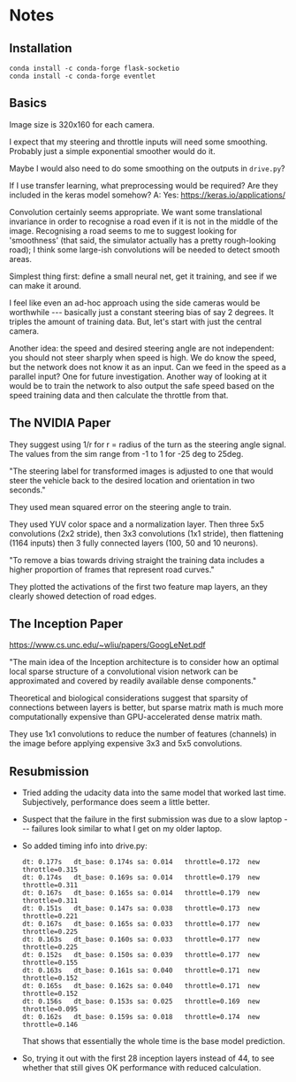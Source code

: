 # Notes

## Installation

```
conda install -c conda-forge flask-socketio
conda install -c conda-forge eventlet
```

## Basics

Image size is 320x160 for each camera.

I expect that my steering and throttle inputs will need some smoothing. Probably just a simple exponential smoother would do it.

Maybe I would also need to do some smoothing on the outputs in `drive.py`?

If I use transfer learning, what preprocessing would be required? Are they included in the keras model somehow?
A: Yes: https://keras.io/applications/

Convolution certainly seems appropriate. We want some translational invariance in order to recognise a road even if it is not in the middle of the image. Recognising a road seems to me to suggest looking for 'smoothness' (that said, the simulator actually has a pretty rough-looking road); I think some large-ish convolutions will be needed to detect smooth areas.

Simplest thing first: define a small neural net, get it training, and see if we can make it around.

I feel like even an ad-hoc approach using the side cameras would be worthwhile --- basically just a constant steering bias of say 2 degrees. It triples the amount of training data. But, let's start with just the central camera.

Another idea: the speed and desired steering angle are not independent: you should not steer sharply when speed is high. We do know the speed, but the network does not know it as an input. Can we feed in the speed as a parallel input? One for future investigation. Another way of looking at it would be to train the network to also output the safe speed based on the speed training data and then calculate the throttle from that.

## The NVIDIA Paper

They suggest using 1/r for r = radius of the turn as the steering angle signal.
The values from the sim range from -1 to 1 for -25 deg to 25deg.

"The steering label for transformed images is adjusted to one that would steer the vehicle back
to the desired location and orientation in two seconds."

They used mean squared error on the steering angle to train.

They used YUV color space and a normalization layer. Then three 5x5 convolutions (2x2 stride), then 3x3 convolutions (1x1 stride), then flattening (1164 inputs) then 3 fully connected layers (100, 50 and 10 neurons). 

"To remove a bias towards driving straight the training data includes a higher proportion of frames
that represent road curves."

They plotted the activations of the first two feature map layers, an they clearly showed detection of road edges.

## The Inception Paper

https://www.cs.unc.edu/~wliu/papers/GoogLeNet.pdf

"The main idea of the Inception architecture is to consider
how an optimal local sparse structure of a convolutional vision
network can be approximated and covered by readily
available dense components."

Theoretical and biological considerations suggest that sparsity of connections between layers is better, but sparse matrix math is much more computationally expensive than GPU-accelerated dense matrix math.

They use 1x1 convolutions to reduce the number of features (channels) in the image before applying expensive 3x3 and 5x5 convolutions.

## Resubmission

- Tried adding the udacity data into the same model that worked last time.
  Subjectively, performance does seem a little better.
- Suspect that the failure in the first submission was due to a slow laptop ---
  failures look similar to what I get on my older laptop.
- So added timing info into drive.py:

   ```
   dt: 0.177s	dt_base: 0.174s	sa: 0.014	throttle=0.172	new throttle=0.315
   dt: 0.174s	dt_base: 0.169s	sa: 0.014	throttle=0.179	new throttle=0.311
   dt: 0.167s	dt_base: 0.165s	sa: 0.014	throttle=0.179	new throttle=0.311
   dt: 0.151s	dt_base: 0.147s	sa: 0.038	throttle=0.173	new throttle=0.221
   dt: 0.167s	dt_base: 0.165s	sa: 0.033	throttle=0.177	new throttle=0.225
   dt: 0.163s	dt_base: 0.160s	sa: 0.033	throttle=0.177	new throttle=0.225
   dt: 0.152s	dt_base: 0.150s	sa: 0.039	throttle=0.177	new throttle=0.155
   dt: 0.163s	dt_base: 0.161s	sa: 0.040	throttle=0.171	new throttle=0.152
   dt: 0.165s	dt_base: 0.162s	sa: 0.040	throttle=0.171	new throttle=0.152
   dt: 0.156s	dt_base: 0.153s	sa: 0.025	throttle=0.169	new throttle=0.095
   dt: 0.162s	dt_base: 0.159s	sa: 0.018	throttle=0.174	new throttle=0.146
   ```

   That shows that essentially the whole time is the base model prediction.
- So, trying it out with the first 28 inception layers instead of 44, to see
  whether that still gives OK performance with reduced calculation.
